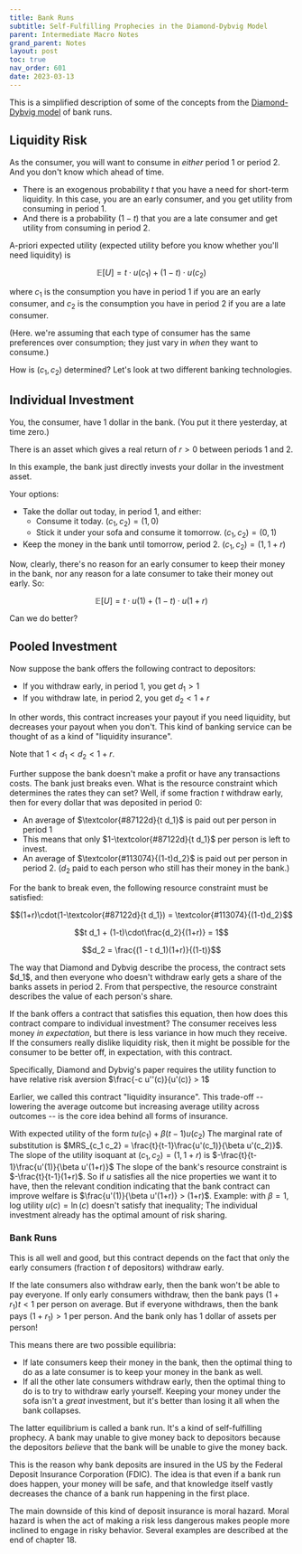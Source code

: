 ```yaml
---
title: Bank Runs
subtitle: Self-Fulfilling Prophecies in the Diamond-Dybvig Model
parent: Intermediate Macro Notes
grand_parent: Notes
layout: post
toc: true
nav_order: 601
date: 2023-03-13
---
```



This is a simplified description of some of the concepts from the [Diamond-Dybvig model](https://www.minneapolisfed.org/research/quarterly-review/bank-runs-deposit-insurance-and-liquidity) of bank runs.

<!--[^ddcite]: If you'd like to read the paper by Diamond and Dybvig, a pdf can be accessed from the [Minneapolis Fed](https://www.minneapolisfed.org/research/quarterly-review/bank-runs-deposit-insurance-and-liquidity)-->



## Liquidity Risk

As the consumer, you will want to consume in *either* period 1 or period 2.
And you don't know which ahead of time.

- There is an exogenous probability $t$ that you have a need for short-term liquidity. In this case, you are an early consumer, and you get utility from consuming in period 1.
- And there is a probability $(1-t)$ that you are a late consumer and get utility from consuming in period 2.

A-priori expected utility (expected utility before you know whether you'll need liquidity) is

$$\mathbb E [U] = t \cdot u(c_1) + (1-t) \cdot u(c_2)$$

<!--DD have a time preference term. Here, that's just set to 1.-->

where $c_1$ is the consumption you have in period 1 if you are an early consumer,
and $c_2$ is the consumption you have in period 2 if you are a late consumer.

(Here. we're assuming that each type of consumer has the same preferences over consumption; they just vary in *when* they want to consume.)

How is $(c_1,c_2)$ determined?
Let's look at two different banking technologies.




## Individual Investment

You, the consumer, have 1 dollar in the bank.
(You put it there yesterday, at time zero.)

There is an asset which gives a real return of $r > 0$ between periods 1 and 2.

In this example, the bank just directly invests your dollar in the investment asset.

Your options:

- Take the dollar out today, in period 1, and either:
    - Consume it today. $(c_1,c_2)=(1,0)$
    - Stick it under your sofa and consume it tomorrow. $(c_1,c_2)=(0,1)$
- Keep the money in the bank until tomorrow, period 2. $(c_1,c_2)=(1,1+r)$

Now, clearly, there's no reason for an early consumer to keep their money in the bank,
nor any reason for a late consumer to take their money out early.
So:

$$\mathbb E [U] = t \cdot u(1) + (1-t) \cdot u(1+r)$$

Can we do better?




## Pooled Investment

Now suppose the bank offers the following contract to depositors:

- If you withdraw early, in period 1, you get $d_1 > 1$
- If you withdraw late, in period 2, you get $d_2 < 1+r$

In other words, this contract increases your payout if you need liquidity,
but decreases your payout when you don't.
This kind of banking service can be thought of as a kind of "liquidity insurance".

Note that $1 < d_1 < d_2 < 1+r$.

Further suppose the bank doesn't make a profit or have any transactions costs.
The bank just breaks even.
What is the resource constraint which determines the rates they can set?
Well, if some fraction $t$ withdraw early, 
then for every dollar that was deposited in period 0:

- An average of $\textcolor{#87122d}{t d_1}$ is paid out per person in period 1
- This means that only $1-\textcolor{#87122d}{t d_1}$ per person is left to invest.
- An average of $\textcolor{#113074}{(1-t)d_2}$ is paid out per person in period 2. ($d_2$ paid to each person who still has their money in the bank.)

For the bank to break even, the following resource constraint must be satisfied:

$$(1+r)\cdot(1-\textcolor{#87122d}{t d_1}) = \textcolor{#113074}{(1-t)d_2}$$

$$t d_1 + (1-t)\cdot\frac{d_2}{(1+r)} = 1$$

$$d_2 = \frac{(1 - t d_1)(1+r)}{(1-t)}$$

<aside>
The way that Diamond and Dybvig describe the process,
the contract sets $d_1$, 
and then everyone who doesn't withdraw early gets a share of the banks assets in period 2.
From that perspective, the resource constraint describes the value of each person's share.
</aside>

If the bank offers a contract that satisfies this equation, 
then how does this contract compare to individual investment?
The consumer receives less money *in expectation*,
but there is less variance in how much they receive.
If the consumers really dislike liquidity risk, 
then it might be possible for the consumer to be better off, in expectation, with this contract.

<aside>
Specifically, Diamond and Dybvig's paper requires the utility function to have relative risk aversion $\frac{-c u''(c)}{u'(c)} > 1$
</aside>

Earlier, we called this contract "liquidity insurance".
This trade-off -- lowering the average outcome but increasing average utility across outcomes -- 
is the core idea behind all forms of insurance.

<!--
https://quant.stackexchange.com/questions/8623/what-is-the-significance-of-relative-risk-aversion
RRA from second-order taylor expansion


If the utility function is concave down, meaning that consumers dislike risk,
then it might be possible for the consumer to be better off, in expectation, with this contract.
That is, it's possible for:

$$t \cdot u(1+r_1) + (1-t) \cdot u(1+r_2) \geq t \cdot u(1) + (1-t) \cdot u(1+r)$$
-->



With expected utility of the form $t u(c_1)+\beta (t-1) u(c_2)$
The marginal rate of substitution is $MRS_{c_1 c_2} = \frac{t}{t-1}\frac{u'(c_1)}{\beta u'(c_2)}$.
The slope of the utility isoquant at $(c_1,c_2)=(1,1+r)$ is $-\frac{t}{t-1}\frac{u'(1)}{\beta u'(1+r)}$
The slope of the bank's resource constraint is $-\frac{t}{t-1}(1+r)$.
So if $u$ satisfies all the nice properties we want it to have, 
then the relevant condition indicating that the bank contract can improve welfare is $\frac{u'(1)}{\beta u'(1+r)} > (1+r)$.
Example: with $\beta=1$, log utility $u(c)=\ln(c)$ doesn't satisfy that inequality;
The individual investment already has the optimal amount of risk sharing. 




### Bank Runs

This is all well and good, but this contract depends on the fact that 
only the early consumers (fraction $t$ of depositors) withdraw early.

If the late consumers also withdraw early, 
then the bank won't be able to pay everyone.
If only early consumers withdraw, then the bank pays $(1+r_1)t < 1$ per person on average.
But if everyone withdraws, then the bank pays $(1+r_1) > 1$ per person.
And the bank only has 1 dollar of assets per person!

This means there are two possible equilibria:
- If late consumers keep their money in the bank, then the optimal thing to do as a late consumer is to keep your money in the bank as well. 
- If all the other late consumers withdraw early, then the optimal thing to do is to try to withdraw early yourself. Keeping your money under the sofa isn't a *great* investment, but it's better than losing it all when the bank collapses.

The latter equilibrium is called a bank run.
It's a kind of self-fulfilling prophecy.
A bank may unable to give money back to depositors
because the depositors *believe* that the bank will be unable to give the money back.


This is the reason why bank deposits are insured in the US by the Federal Deposit Insurance Corporation (FDIC).
The idea is that even if a bank run does happen, your money will be safe,
and that knowledge itself vastly decreases the chance of a bank run happening in the first place.

The main downside of this kind of deposit insurance is moral hazard.
Moral hazard is when the act of making a risk less dangerous
makes people more inclined to engage in risky behavior.
Several examples are described at the end of chapter 18.



<!--
Comparison to risk compensation?

Examples of moral hazard / risk compensation:
- Riskier investments when losses are insured.
- safer cars leads to riskier driving
- parachutes lead to people skydiving
- bike helmets cause cyclists to drive less cautiously
- flood insurance causes people to build in floodplains

refer to tullock spike

All the member banks pay money to the FDIC, and when a bank fails because of a bank run, the FDIC steps in to take over [add more details here]
-->

